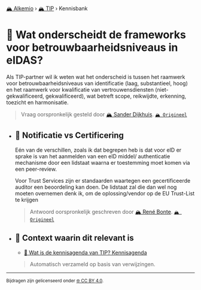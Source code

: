 [🏔️ Alkemio](https://welcome.alkem.io/) › [🏔️ TIP](https://alkem.io/tip/dashboard) › Kennisbank
# 📄 Wat onderscheidt de frameworks voor betrouwbaarheidsniveaus in eIDAS?
Als TIP-partner wil ik weten wat het onderscheid is tussen het raamwerk voor betrouwbaarheidsniveaus van identificatie (laag, substantieel, hoog) en het raamwerk voor kwalificatie van vertrouwensdiensten (niet-gekwalificeerd, gekwalificeerd), wat betreft scope, reikwijdte, erkenning, toezicht en harmonisatie.
> Vraag oorspronkelijk gesteld door [🏔️ Sander Dijkhuis](https://alkem.io/user/sander-dijkhuis-3912). [`🏔️ Origineel`](https://alkem.io/tip/collaboration/watishetverschil-2324)

- ## <a id="notificatievscerti-2562"></a> 📌 Notificatie vs Certificering
  Eén van de verschillen, zoals ik dat begrepen heb is dat voor eID er sprake is van het aanmelden van een eID middel/ authenticatie mechanisme door een lidstaat waarna er toestemming moet komen via een peer-review.
  
  Voor Trust Services zijn er standaarden waartegen een gecertificeerde auditor een beoordeling kan doen. De lidstaat zal die dan wel nog moeten overnemen denk ik, om de oplossing/vendor op de EU Trust-List te krijgen

  
  > Antwoord oorspronkelijk geschreven door [🏔️ René Bonte](https://alkem.io/tip/collaboration/watishetverschil-2324/posts/notificatievscerti-2562). [`🏔️ Origineel`](https://alkem.io/tip/collaboration/watishetverschil-2324/posts/notificatievscerti-2562)

- ## 📌 Context waarin dit relevant is
  - [📌 Wat is de kennisagenda van TIP? Kennisagenda](watisdekennisagen-9941.md#kennisagenda-5711)
  >Automatisch verzameld op basis van verwijzingen.
* * *
<small>Bijdragen zijn gelicenseerd onder [🌐 CC BY 4.0](https://creativecommons.org/licenses/by/4.0/deed.nl).</small>
